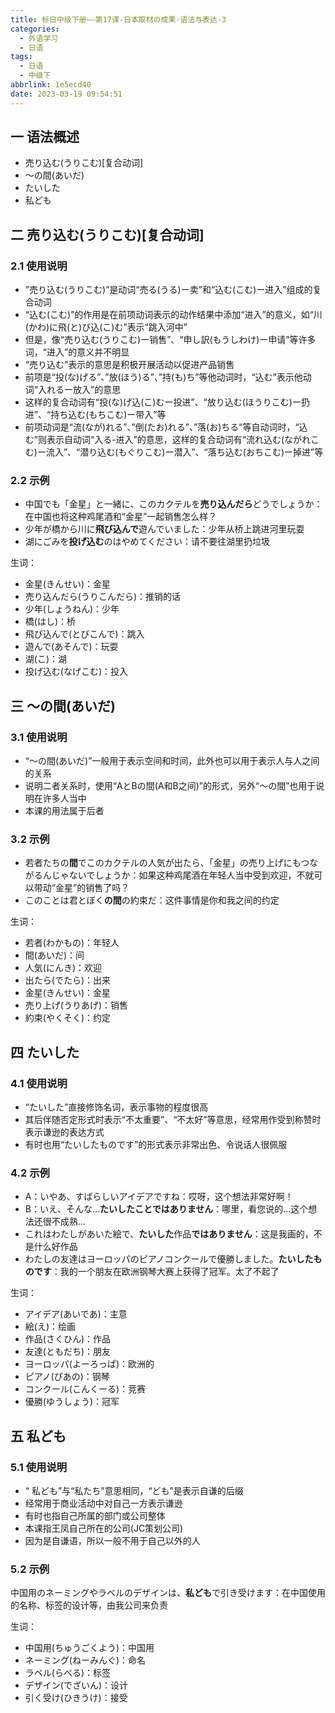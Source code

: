 ```yaml
---
title: 标日中级下册——第17课-日本取材の成果-语法与表达-3
categories:
  - 外语学习
  - 日语
tags:
  - 日语
  - 中级下
abbrlink: 1e5ecd40
date: 2023-03-19 09:54:51
---
```

## 一 语法概述

* 売り込む(うりこむ)[复合动词]
* ～の間(あいだ)
* たいした
* 私ども

<!--more-->

## 二 売り込む(うりこむ)[复合动词]

### 2.1 使用说明

* ”売り込む(うりこむ)”是动词“売る(うる)ー卖”和“込む(こむ)ー进入”组成的复合动词
* “込む(こむ)”的作用是在前项动词表示的动作结果中添加“进入”的意义，如“川(かわ)に飛(と)び込(こ)む”表示“跳入河中”
* 但是，像“売り込む(うりこむ)ー销售”、“申し訳(もうしわけ)ー申请”等许多词，“进入”的意义并不明显
* “売り込む”表示的意思是积极开展活动以促进产品销售
* 前项是“投(な)げる”、”放(ほう)る”、”持(も)ち”等他动词时，“込む”表示他动词“入れるー放入”的意思
* 这样的复合动词有“投(な)げ込(こ)むー投进”、“放り込む(ほうりこむ)ー扔进”、“持ち込む(もちこむ)ー带入”等
* 前项动词是“流(なが)れる”、”倒(たお)れる”、”落(お)ちる”等自动词时，“込む”则表示自动词“入る-进入”的意思，这样的复合动词有“流れ込む(ながれこむ)ー流入”、“潜り込む(もぐりこむ)ー潜入”、“落ち込む(おちこむ)ー掉进”等

### 2.2 示例

* 中国でも「金星」と一緒に、このカクテルを**売り込んだら**どうでしょうか：在中国也将这种鸡尾酒和“金星”一起销售怎么样？
* 少年が橋から川に**飛び込んで**遊んでいました：少年从桥上跳进河里玩耍
* 湖にごみを**投げ込む**のはやめてください：请不要往湖里扔垃圾

生词：

* 金星(きんせい)：金星
* 売り込んだら(うりこんだら)：推销的话
* 少年(しょうねん)：少年
* 橋(はし)：桥
* 飛び込んで(とびこんで)：跳入
* 遊んで(あそんで)：玩耍
* 湖(こ)：湖
* 投げ込む(なげこむ)：投入

## 三 ～の間(あいだ)

### 3.1 使用说明

* “～の間(あいだ)”一般用于表示空间和时间，此外也可以用于表示人与人之间的关系
* 说明二者关系时，使用“AとBの間(A和B之间)”的形式，另外“～の間”也用于说明在许多人当中
* 本课的用法属于后者

### 3.2 示例

* 若者たちの**間**でこのカクテルの人気が出たら、「金星」の売り上げにもつながるんじゃないでしょうか：如果这种鸡尾酒在年轻人当中受到欢迎，不就可以带动“金星”的销售了吗？
* このことは君とぼく**の間**の約束だ：这件事情是你和我之间的约定

生词：

* 若者(わかもの)：年轻人
* 間(あいだ)：间
* 人気(にんき)：欢迎
* 出たら(でたら)：出来
* 金星(きんせい)：金星
* 売り上げ(うりあげ)：销售
* 約束(やくそく)：约定

## 四 たいした

### 4.1 使用说明

* “たいした”直接修饰名词，表示事物的程度很高
* 其后伴随否定形式时表示“不太重要”、“不太好”等意思，经常用作受到称赞时表示谦逊的表达方式
* 有时也用“たいしたものです”的形式表示非常出色、令说话人很佩服

### 4.2 示例

* A：いやあ、すばらしいアイデアですね：哎呀，这个想法非常好啊！
* B：いえ、そんな…**たいしたことではありません**：哪里，看您说的...这个想法还很不成熟...
* これはわたしがあいた絵で、**たいした**作品**ではありません**：这是我画的，不是什么好作品
* わたしの友達はヨーロッパのピアノコンクールで優勝しました。**たいしたものです**：我的一个朋友在欧洲钢琴大赛上获得了冠军。太了不起了

生词：

* アイデア(あいであ)：主意
* 絵(え)：绘画
* 作品(さくひん)：作品
* 友達(ともだち)：朋友
* ヨーロッパ(よーろっぱ)：欧洲的
* ピアノ(ぴあの)：钢琴
* コンクール(こんくーる)：竞赛
* 優勝(ゆうしょう)：冠军

## 五 私ども

### 5.1 使用说明

* “ 私ども”与“私たち”意思相同，“ども”是表示自谦的后缀
* 经常用于商业活动中对自己一方表示谦逊
* 有时也指自己所属的部门或公司整体
* 本课指王凤自己所在的公司(JC策划公司)
* 因为是自谦语，所以一般不用于自己以外的人

### 5.2 示例

中国用のネーミングやラベルのデザインは、**私ども**で引き受けます：在中国使用的名称、标签的设计等，由我公司来负责

生词：

* 中国用(ちゅうごくよう)：中国用
* ネーミング(ねーみんぐ)：命名
* ラベル(らべる)：标签
* デザイン(でざいん)：设计
* 引く受け(ひきうけ)：接受